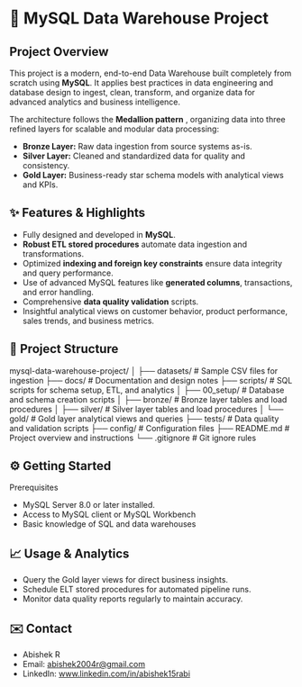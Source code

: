 # 🚀 MySQL Data Warehouse Project

## Project Overview

This project is a modern, end-to-end Data Warehouse built completely from scratch using **MySQL**. It applies best practices in data engineering and database design to ingest, clean, transform, and organize data for advanced analytics and business intelligence.

The architecture follows the **Medallion pattern** , organizing data into three refined layers for scalable and modular data processing:

* **Bronze Layer:** Raw data ingestion from source systems as-is.
* **Silver Layer:** Cleaned and standardized data for quality and consistency.
* **Gold Layer:** Business-ready star schema models with analytical views and KPIs.

## ✨ Features & Highlights

* Fully designed and developed in **MySQL**.
* **Robust ETL stored procedures** automate data ingestion and transformations.
* Optimized **indexing and foreign key constraints** ensure data integrity and query performance.
* Use of advanced MySQL features like **generated columns**, transactions, and error handling.
* Comprehensive **data quality validation** scripts.
* Insightful analytical views on customer behavior, product performance, sales trends, and business metrics.

## 📁 Project Structure

mysql-data-warehouse-project/
│
├── datasets/                    # Sample CSV files for ingestion
├── docs/                        # Documentation and design notes
├── scripts/                     # SQL scripts for schema setup, ETL, and analytics
│   ├── 00_setup/                # Database and schema creation scripts
│   ├── bronze/                  # Bronze layer tables and load procedures
│   ├── silver/                  # Silver layer tables and load procedures
│   └── gold/                    # Gold layer analytical views and queries
├── tests/                       # Data quality and validation scripts
├── config/                      # Configuration files
├── README.md                    # Project overview and instructions
└── .gitignore                   # Git ignore rules


## ⚙️ Getting Started

Prerequisites

* MySQL Server 8.0 or later installed.
* Access to MySQL client or MySQL Workbench
* Basic knowledge of SQL and data warehouses

## 📈 Usage & Analytics

* Query the Gold layer views for direct business insights.
* Schedule ELT stored procedures for automated pipeline runs.
* Monitor data quality reports regularly to maintain accuracy.

## ✉️ Contact

* Abishek R
* Email: abishek2004r@gmail.com
* LinkedIn: www.linkedin.com/in/abishek15rabi






